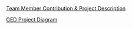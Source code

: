 [Team Member Contribution & Project Description](https://github.com/user-attachments/files/17403299/Assignment.1.Write-up.pdf)

[GED Project Diagram](https://github.com/user-attachments/assets/bd063f80-3ef6-4704-9b67-5930fae04d9f)
